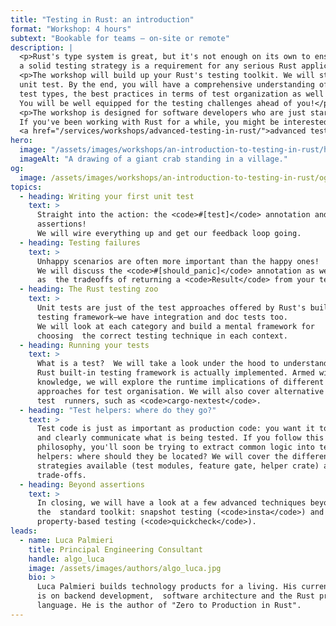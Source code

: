 ```yaml
---
title: "Testing in Rust: an introduction"
format: "Workshop: 4 hours"
subtext: "Bookable for teams – on-site or remote"
description: |
  <p>Rust's type system is great, but it's not enough on its own to ensure correctness: 
  a solid testing strategy is a requirement for any serious Rust application.</p>
  <p>The workshop will build up your Rust's testing toolkit. We will start from scratch, with your first
  unit test. By the end, you will have a comprehensive understanding of the available 
  test types, the best practices in terms of test organization as well as their runtime implications.
  You will be well equipped for the testing challenges ahead of you!</p>
  <p>The workshop is designed for software developers who are just starting their Rust journey. <br>
  If you've been working with Rust for a while, you might be interested instead in our 
  <a href="/services/workshops/advanced-testing-in-rust/">advanced testing workshop</a>.</p>
hero:
  image: "/assets/images/workshops/an-introduction-to-testing-in-rust/header-background.jpg"
  imageAlt: "A drawing of a giant crab standing in a village."
og:
  image: /assets/images/workshops/an-introduction-to-testing-in-rust/og-image.jpg
topics:
  - heading: Writing your first unit test
    text: >
      Straight into the action: the <code>#[test]</code> annotation and  basic
      assertions!  
      We will wire everything up and get our feedback loop going.
  - heading: Testing failures
    text: >
      Unhappy scenarios are often more important than the happy ones!  
      We will discuss the <code>#[should_panic]</code> annotation as well
      as  the tradeoffs of returning a <code>Result</code> from your tests.
  - heading: The Rust testing zoo
    text: >
      Unit tests are just of the test approaches offered by Rust's built-in
      testing framework—we have integration and doc tests too.  
      We will look at each category and build a mental framework for
      choosing  the correct testing technique in each context.
  - heading: Running your tests
    text: >
      What is a test?  We will take a look under the hood to understand how the
      Rust built-in testing framework is actually implemented. Armed with this
      knowledge, we will explore the runtime implications of different
      approaches for test organisation. We will also cover alternative
      test  runners, such as <code>cargo-nextest</code>.
  - heading: "Test helpers: where do they go?"
    text: >
      Test code is just as important as production code: you want it to be terse
      and clearly communicate what is being tested. If you follow this
      philosophy, you'll soon be trying to extract common logic into test
      helpers: where should they be located? We will cover the different
      strategies available (test modules, feature gate, helper crate) and their
      trade-offs.
  - heading: Beyond assertions
    text: >
      In closing, we will have a look at a few advanced techniques beyond
      the  standard toolkit: snapshot testing (<code>insta</code>) and
      property-based testing (<code>quickcheck</code>).
leads:
  - name: Luca Palmieri
    title: Principal Engineering Consultant
    handle: algo_luca
    image: /assets/images/authors/algo_luca.jpg
    bio: >
      Luca Palmieri builds technology products for a living. His current focus
      is on backend development,  software architecture and the Rust programming
      language. He is the author of "Zero to Production in Rust".
---
```


<!--break-->
